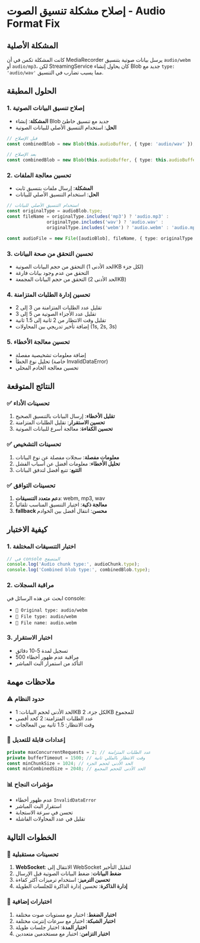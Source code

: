 # إصلاح مشكلة تنسيق الصوت - Audio Format Fix

## المشكلة الأصلية
كانت المشكلة تكمن في أن MediaRecorder يرسل بيانات صوتية بتنسيق `audio/webm` أو `audio/mp3`، لكن StreamingService كان يحاول إنشاء Blob جديد مع `type: 'audio/wav'` مما يسبب تضارب في التنسيق.

## الحلول المطبقة

### 1. إصلاح تنسيق البيانات الصوتية
- **المشكلة**: إنشاء Blob جديد مع تنسيق خاطئ
- **الحل**: استخدام التنسيق الأصلي للبيانات الصوتية

```typescript
// قبل الإصلاح
const combinedBlob = new Blob(this.audioBuffer, { type: 'audio/wav' });

// بعد الإصلاح
const combinedBlob = new Blob(this.audioBuffer, { type: this.audioBuffer[0]?.type || 'audio/webm' });
```

### 2. تحسين معالجة الملفات
- **المشكلة**: إرسال ملفات بتنسيق ثابت
- **الحل**: استخدام التنسيق الأصلي للبيانات

```typescript
// استخدام التنسيق الأصلي للبيانات
const originalType = audioBlob.type;
const fileName = originalType.includes('mp3') ? 'audio.mp3' : 
               originalType.includes('wav') ? 'audio.wav' : 
               originalType.includes('webm') ? 'audio.webm' : 'audio.mp3';

const audioFile = new File([audioBlob], fileName, { type: originalType });
```

### 3. تحسين التحقق من صحة البيانات
- التحقق من حجم البيانات الصوتية (الحد الأدنى 1KB لكل جزء)
- التحقق من عدم وجود بيانات فارغة
- التحقق من حجم البيانات المجمعة (الحد الأدنى 2KB)

### 4. تحسين إدارة الطلبات المتزامنة
- تقليل عدد الطلبات المتزامنة من 3 إلى 2
- تقليل عدد الأجزاء الصوتية من 5 إلى 3
- تقليل وقت الانتظار من 2 ثانية إلى 1.5 ثانية
- إضافة تأخير تدريجي بين المحاولات (1s, 2s, 3s)

### 5. تحسين معالجة الأخطاء
- إضافة معلومات تشخيصية مفصلة
- تحليل نوع الخطأ (خاصة InvalidDataError)
- تحسين معالجة الخادم المحلي

## النتائج المتوقعة

### ✅ تحسينات الأداء
1. **تقليل الأخطاء**: إرسال البيانات بالتنسيق الصحيح
2. **تحسين الاستقرار**: تقليل الطلبات المتزامنة
3. **تحسين الكفاءة**: معالجة أسرع للبيانات الصوتية

### ✅ تحسينات التشخيص
1. **معلومات مفصلة**: سجلات مفصلة عن نوع البيانات
2. **تحليل الأخطاء**: معلومات أفضل عن أسباب الفشل
3. **التتبع**: تتبع أفضل لتدفق البيانات

### ✅ تحسينات التوافق
1. **دعم متعدد التنسيقات**: webm, mp3, wav
2. **معالجة ذكية**: اختيار التنسيق المناسب تلقائياً
3. **fallback محسن**: انتقال أفضل بين الخوادم

## كيفية الاختبار

### 1. اختبار التنسيقات المختلفة
```javascript
// في console المتصفح
console.log('Audio chunk type:', audioChunk.type);
console.log('Combined blob type:', combinedBlob.type);
```

### 2. مراقبة السجلات
ابحث عن هذه الرسائل في console:
- `📁 Original type: audio/webm`
- `📁 File type: audio/webm`
- `📁 File name: audio.webm`

### 3. اختبار الاستقرار
- تسجيل لمدة 5-10 دقائق
- مراقبة عدم ظهور أخطاء 500
- التأكد من استمرار البث المباشر

## ملاحظات مهمة

### ⚠️ حدود النظام
- الحد الأدنى لحجم البيانات: 1KB لكل جزء، 2KB للمجموع
- عدد الطلبات المتزامنة: 2 كحد أقصى
- وقت الانتظار: 1.5 ثانية بين المعالجات

### 🔧 إعدادات قابلة للتعديل
```typescript
private maxConcurrentRequests = 2; // عدد الطلبات المتزامنة
private bufferTimeout = 1500; // وقت الانتظار بالمللي ثانية
const minChunkSize = 1024; // الحد الأدنى لحجم الجزء
const minCombinedSize = 2048; // الحد الأدنى للحجم المجمع
```

### 📊 مؤشرات النجاح
- عدم ظهور أخطاء `InvalidDataError`
- استقرار البث المباشر
- تحسن في سرعة الاستجابة
- تقليل في عدد المحاولات الفاشلة

## الخطوات التالية

### 🔄 تحسينات مستقبلية
1. **WebSocket**: الانتقال إلى WebSocket لتقليل التأخير
2. **ضغط البيانات**: ضغط البيانات الصوتية قبل الإرسال
3. **تحسين الترميز**: استخدام ترميزات أكثر كفاءة
4. **إدارة الذاكرة**: تحسين إدارة الذاكرة للجلسات الطويلة

### 🧪 اختبارات إضافية
1. **اختبار الضغط**: اختبار مع مستويات صوت مختلفة
2. **اختبار الشبكة**: اختبار مع سرعات إنترنت مختلفة
3. **اختبار المدة**: اختبار جلسات طويلة
4. **اختبار التزامن**: اختبار مع مستخدمين متعددين 